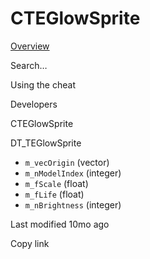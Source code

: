 # CTEGlowSprite



[Overview](broken-reference)

Search…



Using the cheat



Developers



CTEGlowSprite

DT\_TEGlowSprite

* `m_vecOrigin` (vector)
* `m_nModelIndex` (integer)
* `m_fScale` (float)
* `m_fLife` (float)
* `m_nBrightness` (integer)



Last modified 10mo ago

Copy link
